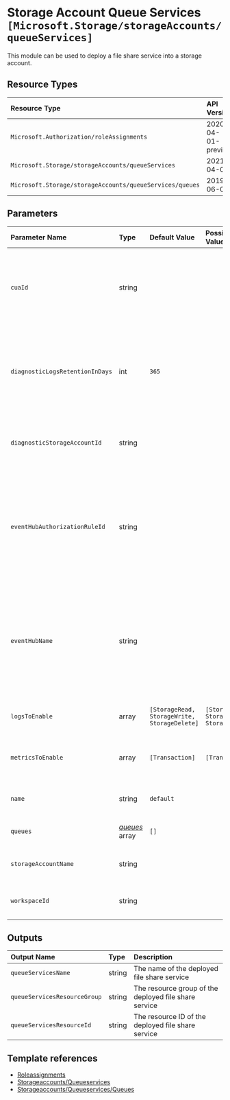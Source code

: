 # Storage Account Queue Services `[Microsoft.Storage/storageAccounts/queueServices]`

This module can be used to deploy a file share service into a storage account.

## Resource Types

| Resource Type | API Version |
| :-- | :-- |
| `Microsoft.Authorization/roleAssignments` | 2020-04-01-preview |
| `Microsoft.Storage/storageAccounts/queueServices` | 2021-04-01 |
| `Microsoft.Storage/storageAccounts/queueServices/queues` | 2019-06-01 |

## Parameters

| Parameter Name | Type | Default Value | Possible Values | Description |
| :-- | :-- | :-- | :-- | :-- |
| `cuaId` | string |  |  | Optional. Customer Usage Attribution ID (GUID). This GUID must be previously registered |
| `diagnosticLogsRetentionInDays` | int | `365` |  | Optional. Specifies the number of days that logs will be kept for; a value of 0 will retain data indefinitely. |
| `diagnosticStorageAccountId` | string |  |  | Optional. Resource ID of the diagnostic storage account. |
| `eventHubAuthorizationRuleId` | string |  |  | Optional. Resource ID of the event hub authorization rule for the Event Hubs namespace in which the event hub should be created or streamed to. |
| `eventHubName` | string |  |  | Optional. Name of the event hub within the namespace to which logs are streamed. Without this, an event hub is created for each log category. |
| `logsToEnable` | array | `[StorageRead, StorageWrite, StorageDelete]` | `[StorageRead, StorageWrite, StorageDelete]` | Optional. The name of logs that will be streamed. |
| `metricsToEnable` | array | `[Transaction]` | `[Transaction]` | Optional. The name of metrics that will be streamed. |
| `name` | string | `default` |  | Optional. The name of the queue service |
| `queues` | _[queues](queues/readme.md)_ array | `[]` |  | Optional. Queues to create. |
| `storageAccountName` | string |  |  | Required. Name of the Storage Account. |
| `workspaceId` | string |  |  | Optional. Resource ID of log analytics. |


## Outputs

| Output Name | Type | Description |
| :-- | :-- | :-- |
| `queueServicesName` | string | The name of the deployed file share service |
| `queueServicesResourceGroup` | string | The resource group of the deployed file share service |
| `queueServicesResourceId` | string | The resource ID of the deployed file share service |

## Template references

- [Roleassignments](https://docs.microsoft.com/en-us/azure/templates/Microsoft.Authorization/2020-04-01-preview/roleAssignments)
- [Storageaccounts/Queueservices](https://docs.microsoft.com/en-us/azure/templates/Microsoft.Storage/2021-04-01/storageAccounts/queueServices)
- [Storageaccounts/Queueservices/Queues](https://docs.microsoft.com/en-us/azure/templates/Microsoft.Storage/2019-06-01/storageAccounts/queueServices/queues)
